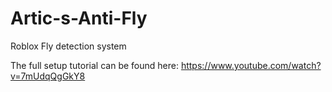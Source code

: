 # Artic-s-Anti-Fly
Roblox Fly detection system

The full setup tutorial can be found here:
https://www.youtube.com/watch?v=7mUdqQgGkY8

